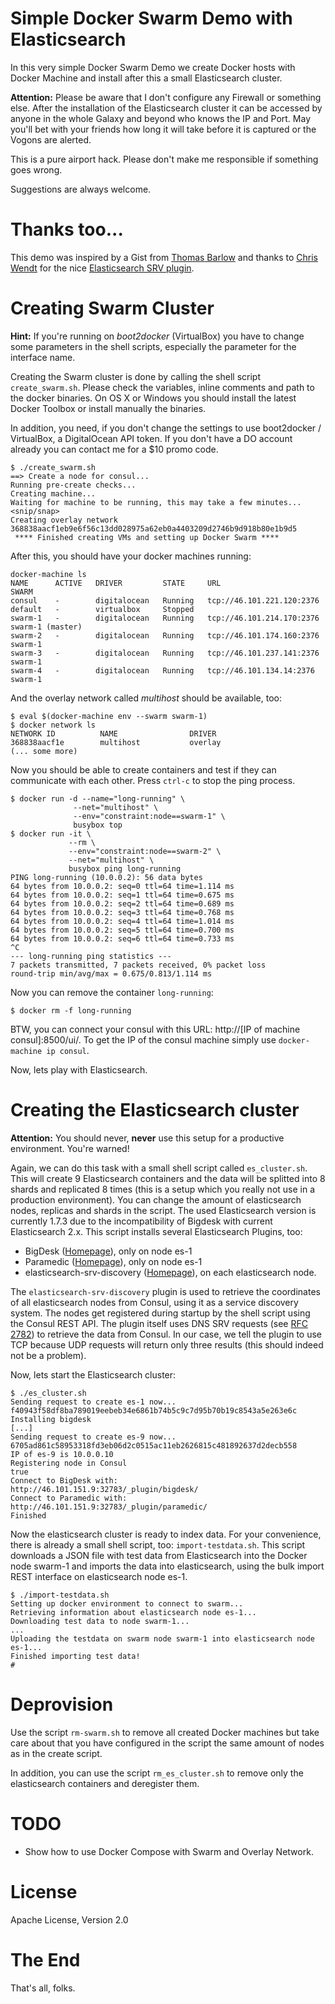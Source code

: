 # Simple Docker Swarm Demo with Elasticsearch

In this very simple Docker Swarm Demo we create Docker hosts with Docker Machine and install after this a small Elasticsearch cluster.

**Attention:** Please be aware that I don't configure any Firewall or something else. After the installation of the Elasticsearch cluster it can be accessed by anyone in the whole Galaxy and beyond who knows the IP and Port. May you'll bet with your friends how long it will take before it is captured or the Vogons are alerted.

This is a pure airport hack. Please don't make me responsible if something goes wrong. 

Suggestions are always welcome.

# Thanks too...
This demo was inspired by a Gist from [Thomas Barlow](https://github.com/tombee) and thanks to [Chris Wendt](https://github.com/chrismwendt) for the nice [Elasticsearch SRV plugin](https://github.com/github/elasticsearch-srv-discovery). 

# Creating Swarm Cluster

**Hint:**
If you're running on *boot2docker* (VirtualBox) you have to change some parameters in the shell scripts, especially the parameter for the interface name.

Creating the Swarm cluster is done by calling the shell script `create_swarm.sh`. Please check the variables, inline comments and path to the docker binaries. 
On OS X or Windows you should install the latest Docker Toolbox or install manually the binaries.

In addition, you need, if you don't change the settings to use boot2docker / VirtualBox, a DigitalOcean API token. If you don't have a DO account already you can contact me for a $10 promo code.

```
$ ./create_swarm.sh
==> Create a node for consul...
Running pre-create checks...
Creating machine...
Waiting for machine to be running, this may take a few minutes...
<snip/snap>
Creating overlay network
368838aacf1eb9e6f56c13dd028975a62eb0a4403209d2746b9d918b80e1b9d5
 **** Finished creating VMs and setting up Docker Swarm ****  
```

After this, you should have your docker machines running:

```
docker-machine ls
NAME      ACTIVE   DRIVER         STATE     URL                         SWARM
consul    -        digitalocean   Running   tcp://46.101.221.120:2376   
default   -        virtualbox     Stopped                               
swarm-1   -        digitalocean   Running   tcp://46.101.214.170:2376   swarm-1 (master)
swarm-2   -        digitalocean   Running   tcp://46.101.174.160:2376   swarm-1
swarm-3   -        digitalocean   Running   tcp://46.101.237.141:2376   swarm-1
swarm-4   -        digitalocean   Running   tcp://46.101.134.14:2376    swarm-1
```

And the overlay network called *multihost* should be available, too:

```
$ eval $(docker-machine env --swarm swarm-1)
$ docker network ls
NETWORK ID          NAME                DRIVER
368838aacf1e        multihost           overlay          
(... some more)
```

Now you should be able to create containers and test if they can communicate with each other. Press `ctrl-c` to stop the ping process.

```
$ docker run -d --name="long-running" \
              --net="multihost" \
              --env="constraint:node==swarm-1" \
              busybox top
$ docker run -it \
             --rm \
             --env="constraint:node==swarm-2" \
             --net="multihost" \
             busybox ping long-running
PING long-running (10.0.0.2): 56 data bytes
64 bytes from 10.0.0.2: seq=0 ttl=64 time=1.114 ms
64 bytes from 10.0.0.2: seq=1 ttl=64 time=0.675 ms
64 bytes from 10.0.0.2: seq=2 ttl=64 time=0.689 ms
64 bytes from 10.0.0.2: seq=3 ttl=64 time=0.768 ms
64 bytes from 10.0.0.2: seq=4 ttl=64 time=1.014 ms
64 bytes from 10.0.0.2: seq=5 ttl=64 time=0.700 ms
64 bytes from 10.0.0.2: seq=6 ttl=64 time=0.733 ms
^C
--- long-running ping statistics ---
7 packets transmitted, 7 packets received, 0% packet loss
round-trip min/avg/max = 0.675/0.813/1.114 ms              
```

Now you can remove the container `long-running`:

```
$ docker rm -f long-running
```

BTW, you can connect your consul with this URL:
http://[IP of machine consul]:8500/ui/.
To get the IP of the consul machine simply use `docker-machine ip consul`.

Now, lets play with Elasticsearch.

# Creating the Elasticsearch cluster
**Attention:** You should never, **never** use this setup for a productive environment. You're warned!

Again, we can do this task with a small shell script called `es_cluster.sh`. This will create 9 Elasticsearch containers and the data will be splitted into 8 shards and replicated 8 times (this is a setup which you really not use in a production environment).
You can change the amount of elasticsearch nodes, replicas and shards in the script. The used Elasticsearch version is currently 1.7.3 due to the incompatibility of Bigdesk with current Elasticsearch 2.x.
This script installs several Elasticsearch Plugins, too:

* BigDesk ([Homepage](http://bigdesk.org)), only on node es-1
* Paramedic ([Homepage](https://github.com/karmi/elasticsearch-paramedic)), only on node es-1
* elasticsearch-srv-discovery ([Homepage](https://github.com/github/elasticsearch-srv-discovery)), on each elasticsearch node. 

The `elasticsearch-srv-discovery` plugin is used to retrieve the coordinates of all elasticsearch nodes from Consul, using it as a service discovery system. The nodes get registered during startup by the shell script using the Consul REST API. The plugin itself uses DNS SRV requests (see [RFC 2782](https://tools.ietf.org/html/rfc2782)) to retrieve the data from Consul. In our case, we tell the plugin to use TCP because UDP requests will return only three results (this should indeed not be a problem). 

Now, lets start the Elasticsearch cluster:

```
$ ./es_cluster.sh
Sending request to create es-1 now...
f40943f58df8ba789019eebeb34e6861b74b5c9c7d95b70b19c8543a5e263e6c
Installing bigdesk
[...]
Sending request to create es-9 now...
6705ad861c58953318fd3eb06d2c0515ac11eb2626815c481892637d2decb558
IP of es-9 is 10.0.0.10
Registering node in Consul
true
Connect to BigDesk with:     http://46.101.151.9:32783/_plugin/bigdesk/
Connect to Paramedic with:   http://46.101.151.9:32783/_plugin/paramedic/
Finished

```

Now the elasticsearch cluster is ready to index data.
For your convenience, there is already a small shell script, too: `import-testdata.sh`.
This script downloads a JSON file with test data from Elasticsearch into the Docker node swarm-1 and imports the data into elasticsearch, using the bulk import REST interface on elasticsearch node es-1.


```
$ ./import-testdata.sh
Setting up docker environment to connect to swarm...
Retrieving information about elasticsearch node es-1...
Downloading test data to node swarm-1...
...
Uploading the testdata on swarm node swarm-1 into elasticsearch node es-1...
Finished importing test data!
#
```


# Deprovision

Use the script `rm-swarm.sh` to remove all created Docker machines but take care about that you have configured in the script the same amount of nodes as in the create script.

In addition, you can use the script `rm_es_cluster.sh` to remove only the elasticsearch containers and deregister them.

# TODO
* Show how to use Docker Compose with Swarm and Overlay Network.


# License

Apache License, Version 2.0 

# The End
That's all, folks. 








